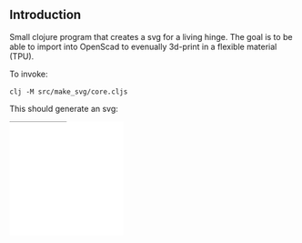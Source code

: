 ## Introduction

Small clojure program that creates a svg for a living hinge. The goal is to be able to import into OpenScad to evenually 3d-print in a flexible material (TPU).

To invoke:

    clj -M src/make_svg/core.cljs

This should generate an svg:

![](out.svg)